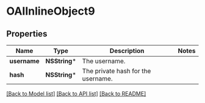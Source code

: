 # OAIInlineObject9

## Properties
Name | Type | Description | Notes
------------ | ------------- | ------------- | -------------
**username** | **NSString*** | The username. | 
**hash** | **NSString*** | The private hash for the username. | 

[[Back to Model list]](../README.md#documentation-for-models) [[Back to API list]](../README.md#documentation-for-api-endpoints) [[Back to README]](../README.md)


